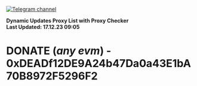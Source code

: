 [![Telegram channel](https://img.shields.io/endpoint?url=https://runkit.io/damiankrawczyk/telegram-badge/branches/master?url=https://t.me/n4z4v0d)](https://t.me/n4z4v0d) 

**Dynamic Updates Proxy List with Proxy Checker**  
**Last Updated: 17.12.23 09:05**

# DONATE (_any evm_) - 0xDEADf12DE9A24b47Da0a43E1bA70B8972F5296F2
